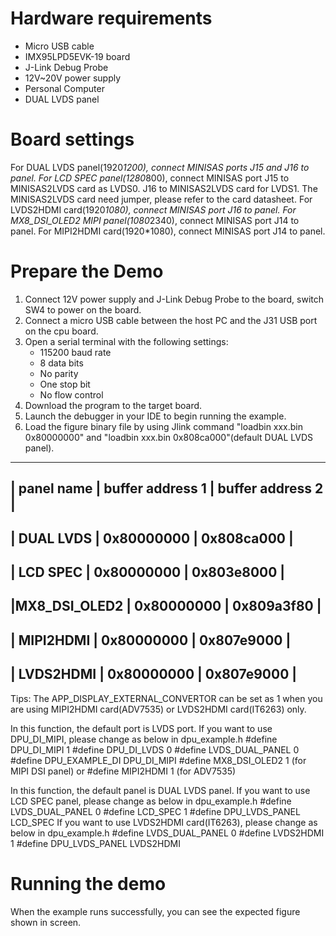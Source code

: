 Hardware requirements
=====================
- Micro USB cable
- IMX95LPD5EVK-19 board
- J-Link Debug Probe
- 12V~20V power supply
- Personal Computer
- DUAL LVDS panel

Board settings
==============
For DUAL LVDS panel(1920*1200), connect MINISAS ports J15 and J16 to panel.
For LCD SPEC panel(1280*800), connect MINISAS port J15 to MINISAS2LVDS card as LVDS0. J16 to MINISAS2LVDS card for LVDS1.
The MINISAS2LVDS card need jumper, please refer to the card datasheet.
For LVDS2HDMI card(1920*1080), connect MINISAS port J16 to panel.
For MX8_DSI_OLED2 MIPI panel(1080*2340), connect MINISAS port J14 to panel.
For MIPI2HDMI card(1920*1080), connect MINISAS port J14 to panel.

Prepare the Demo
================
1.  Connect 12V power supply and J-Link Debug Probe to the board, switch SW4 to power on the board.
2.  Connect a micro USB cable between the host PC and the J31 USB port on the cpu board.
3.  Open a serial terminal with the following settings:
    - 115200 baud rate
    - 8 data bits
    - No parity
    - One stop bit
    - No flow control
4.  Download the program to the target board.
5.  Launch the debugger in your IDE to begin running the example.
6.  Load the figure binary file by using Jlink command "loadbin xxx.bin 0x80000000" and "loadbin xxx.bin 0x808ca000"(default DUAL LVDS panel).

   ------------------------------------------------------------
   | panel name   | buffer address 1 |   buffer address 2     |
   ------------------------------------------------------------
   | DUAL LVDS    |   0x80000000     |       0x808ca000       |
   ------------------------------------------------------------
   | LCD SPEC     |   0x80000000     |       0x803e8000       |
   ------------------------------------------------------------
   |MX8_DSI_OLED2 |   0x80000000     |       0x809a3f80       |
   ------------------------------------------------------------
   | MIPI2HDMI    |   0x80000000     |       0x807e9000       |
   ------------------------------------------------------------
   | LVDS2HDMI    |   0x80000000     |       0x807e9000       |
   ------------------------------------------------------------

Tips: The APP_DISPLAY_EXTERNAL_CONVERTOR can be set as 1 when you are using MIPI2HDMI card(ADV7535) or LVDS2HDMI card(IT6263) only.

In this function, the default port is LVDS port. If you want to use DPU_DI_MIPI, please change as below in dpu_example.h
#define DPU_DI_MIPI     1
#define DPU_DI_LVDS     0
#define LVDS_DUAL_PANEL 0
#define DPU_EXAMPLE_DI  DPU_DI_MIPI
#define MX8_DSI_OLED2   1 (for MIPI DSI panel) or #define MIPI2HDMI   1 (for ADV7535)

In this function, the default panel is DUAL LVDS panel. If you want to use LCD SPEC panel, please change as below in dpu_example.h
#define LVDS_DUAL_PANEL 0
#define LCD_SPEC        1
#define DPU_LVDS_PANEL  LCD_SPEC
If you want to use LVDS2HDMI card(IT6263), please change as below in dpu_example.h
#define LVDS_DUAL_PANEL 0
#define LVDS2HDMI       1
#define DPU_LVDS_PANEL  LVDS2HDMI

Running the demo
================
When the example runs successfully, you can see the expected figure shown in screen.
